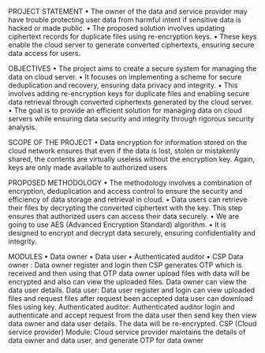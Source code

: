 PROJECT STATEMENT
• The owner of the data and service provider may have trouble protecting user data 
from harmful intent if sensitive data is hacked or made public.
• The proposed solution involves updating ciphertext records for duplicate files using 
re-encryption keys.
• These keys enable the cloud server to generate converted ciphertexts, ensuring 
secure data access for users.

OBJECTIVES
• The project aims to create a secure system for managing the data on cloud server.
• It focuses on implementing a scheme for secure deduplication and recovery, 
ensuring data privacy and integrity.
• This involves adding re-encryption keys for duplicate files and enabling secure data 
retrieval through converted ciphertexts generated by the cloud server.
• The goal is to provide an efficient solution for managing data on cloud servers while 
ensuring data security and integrity through rigorous security analysis.

SCOPE OF THE PROJECT
• Data encryption for information stored on the cloud network ensures that even if 
the data is lost, stolen or mistakenly shared, the contents are virtually useless 
without the encryption key. Again, keys are only made available to authorized 
users

PROPOSED METHODOLOGY
• The methodology involves a combination of encryption, deduplication and access 
control to ensure the security and efficiency of data storage and retrieval in cloud.
• Data users can retrieve their files by decrypting the converted ciphertext with the 
key. This step ensures that authorized users can access their data securely.
• We are going to use AES (Advanced Encryption Standard) algorithm.
• It is designed to encrypt and decrypt data securely, ensuring confidentiality 
and integrity.

MODULES
• Data owner 
• Data user 
• Authenticated auditor 
• CSP 
Data owner :
Data owner register and login then CSP generates OTP which is received and then using 
that OTP data owner upload files with data will be encrypted and also can view the 
uploaded files. Data owner can view the data user details.
Data user:
Data user register and login can view uploaded files and request files after request been 
accepted data user can download files using key.
Authenticated auditor:
Authenticated auditor login and authenticate and accept request from the data user then 
send key then view data owner and data user details. The data will be re-encrypted.
CSP (Cloud service provider) Module:
Cloud service provider maintains the details of data owner and data user, and generate OTP 
for data owner
